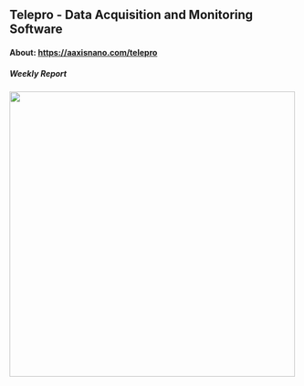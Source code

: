 ## Telepro - Data Acquisition and Monitoring Software
#### About: https://aaxisnano.com/telepro

<div>
  <h5>Weekly Report</h5>
  <img src="https://github.com/SukratiJain/Mobile_App_Development/assets/69874222/5eff0fd5-acc7-4772-96c3-fe0b8304235f" data-canonical-src="https://gyazo.com/eb5c5741b6a9a16c692170a41a49c858.png" height="500" />
 </div>

